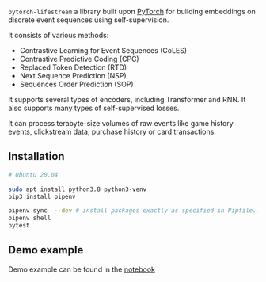 `pytorch-lifestream` a library built upon [PyTorch](https://pytorch.org/) for building embeddings on discrete event sequences using self-supervision.

It consists of various methods:

- Contrastive Learning for Event Sequences (CoLES)
- Contrastive Predictive Coding (CPC)
- Replaced Token Detection (RTD)
- Next Sequence Prediction (NSP)
- Sequences Order Prediction (SOP)

It supports several types of encoders, including Transformer and RNN. It also supports many types of self-supervised losses.

It can process terabyte-size volumes of raw events like game history events, clickstream data, purchase history or card transactions.

## Installation

```sh
# Ubuntu 20.04

sudo apt install python3.8 python3-venv
pip3 install pipenv

pipenv sync  --dev # install packages exactly as specified in Pipfile.lock
pipenv shell
pytest

```
## Demo example

Demo example can be found in the [notebook](demo/example.ipynb)
